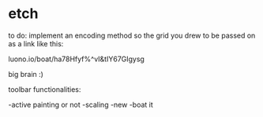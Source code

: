 # etch

to do: implement an encoding method so the grid you drew to be passed on as a link like this:

luono.io/boat/ha78Hfyf%^vI&tIY67GIgysg

big brain :)


toolbar functionalities:

-active painting or not
-scaling
-new
-boat it